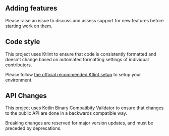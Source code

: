 ## Adding features
Please raise an issue to discuss and assess support for new features before starting work on them.

## Code style

This project uses Ktlint to ensure that code is consistently formatted and doesn't change based on automated formatting settings of
individual contributors.

Please follow [the official recommended Ktlint setup](https://pinterest.github.io/ktlint/latest/install/setup/]) to setup your environment.

## API Changes

This project uses Kotlin Binary Compatibity Validator to ensure that changes to the public API are done in a backwards compatible way.

Breaking changes are reserved for major version updates, and must be preceded by deprecations.
